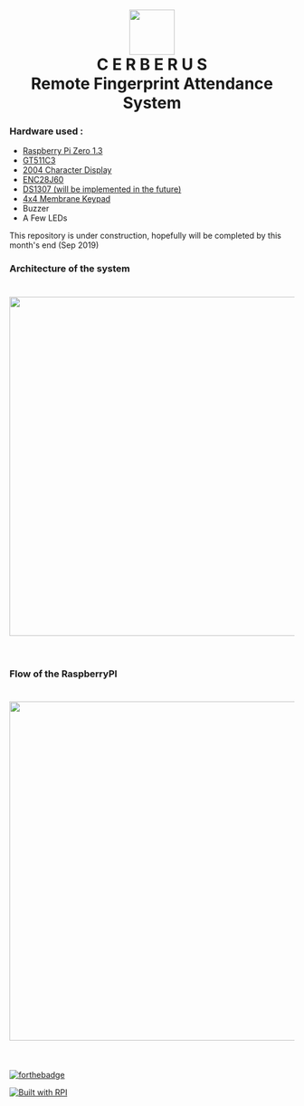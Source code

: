 <h1 align="center">
	<img width="80" src="https://raw.githubusercontent.com/iamkotwala/cerberus/master/logo-circle.png">
	<br>
	C E R B E R U S
	<br>
	Remote Fingerprint Attendance System
</h1>


### Hardware used : ### 
* <a href="https://robu.in/product/raspberry-pi-zero-v1-3-development-board/">Raspberry Pi Zero 1.3</a>
* <a href="https://robu.in/product/fingerprint-scanner-ttl-gt-511c3/">GT511C3</a>
* <a href="https://robu.in/product/serial-2004-20-x-4-iici2ctwi-blue-backlight-lcd-module/?gclid=CjwKCAjwza_mBRBTEiwASDWVvgv5-7Z2ck3JDQexbm28OYU8A0GNDzFmfHsDwZYOSB_mKJHKnKkA3RoCr78QAvD_BwE">2004 Character Display</a>
* <a href="https://robu.in/product/ethernet-module-enc28j60/">ENC28J60</a>
* <a href="https://robu.in/product/tiny-rtc-real-time-clock-ds1307-i2c-iic-module-for-arduino/">DS1307 (will be implemented in the future)</a>
* <a href="https://robu.in/product/4x4-matrix-keypad-membrane-switch-arduino-arm-mcu/">4x4 Membrane Keypad</a>
* Buzzer</a>
* A Few LEDs</a>

This repository is under construction, hopefully will be completed by this month's end (Sep 2019)

### Architecture of the system ### 
<h1 align="center">
	<img width="600" src="https://raw.githubusercontent.com/iamkotwala/cerberus/master/Architecture.jpg">
	<br>
	<br>
</h1>

### Flow of the RaspberryPI ### 
<h1 align="center">
	<img width="600" src="https://raw.githubusercontent.com/iamkotwala/cerberus/master/FlowChart.jpg">
	<br>
	<br>
</h1>


[![forthebadge](https://forthebadge.com/images/badges/made-with-python.svg)](https://forthebadge.com)

[![Built with RPI](https://img.shields.io/badge/workswith-raspberryPi-blue)](http://shields.io/#your-badge)
